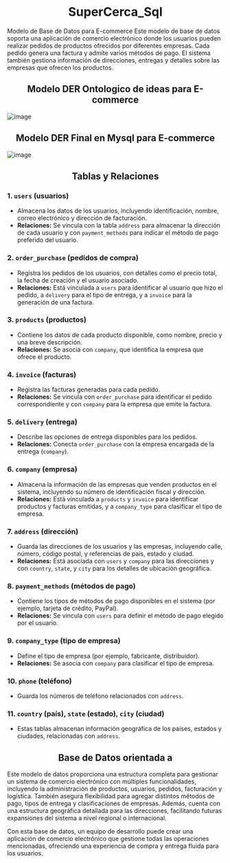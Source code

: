  <center><h1>SuperCerca_Sql</h1></center>

Modelo de Base de Datos para E-commerce
Este modelo de base de datos soporta una aplicación de comercio electrónico donde los usuarios pueden realizar pedidos de productos ofrecidos por diferentes empresas. Cada pedido genera una factura y admite varios métodos de pago. El sistema también gestiona información de direcciones, entregas y detalles sobre las empresas que ofrecen los productos.

<h2><center>Modelo DER Ontologico de ideas para E-commerce</center></h2>

![image](https://github.com/user-attachments/assets/4f76e05c-9ee8-4aaa-a37f-7f083de70e73)

<h2><center>Modelo DER Final en Mysql para E-commerce</center></h2>

![image](https://github.com/user-attachments/assets/88434abf-50ed-417d-bc6b-1eda3267b361)

<h2><center>Tablas y Relaciones</center></h2>

### 1. `users` (usuarios)
   - Almacena los datos de los usuarios, incluyendo identificación, nombre, correo electrónico y dirección de facturación.
   - **Relaciones:** Se vincula con la tabla `address` para almacenar la dirección de cada usuario y con `payment_methods` para indicar el método de pago preferido del usuario.

### 2. `order_purchase` (pedidos de compra)
   - Registra los pedidos de los usuarios, con detalles como el precio total, la fecha de creación y el usuario asociado.
   - **Relaciones:** Está vinculada a `users` para identificar al usuario que hizo el pedido, a `delivery` para el tipo de entrega, y a `invoice` para la generación de una factura.

### 3. `products` (productos)
   - Contiene los datos de cada producto disponible, como nombre, precio y una breve descripción.
   - **Relaciones:** Se asocia con `company`, que identifica la empresa que ofrece el producto.

### 4. `invoice` (facturas)
   - Registra las facturas generadas para cada pedido.
   - **Relaciones:** Se vincula con `order_purchase` para identificar el pedido correspondiente y con `company` para la empresa que emite la factura.

### 5. `delivery` (entrega)
   - Describe las opciones de entrega disponibles para los pedidos.
   - **Relaciones:** Conecta `order_purchase` con la empresa encargada de la entrega (`company`).

### 6. `company` (empresa)
   - Almacena la información de las empresas que venden productos en el sistema, incluyendo su número de identificación fiscal y dirección.
   - **Relaciones:** Está vinculada a `products` y `invoice` para identificar productos y facturas emitidas, y a `company_type` para clasificar el tipo de empresa.

### 7. `address` (dirección)
   - Guarda las direcciones de los usuarios y las empresas, incluyendo calle, número, código postal, y referencias de país, estado y ciudad.
   - **Relaciones:** Está asociada con `users` y `company` para las direcciones y con `country`, `state`, y `city` para los detalles de ubicación geográfica.

### 8. `payment_methods` (métodos de pago)
   - Contiene los tipos de métodos de pago disponibles en el sistema (por ejemplo, tarjeta de crédito, PayPal).
   - **Relaciones:** Se vincula con `users` para definir el método de pago elegido por el usuario.

### 9. `company_type` (tipo de empresa)
   - Define el tipo de empresa (por ejemplo, fabricante, distribuidor).
   - **Relaciones:** Se asocia con `company` para clasificar el tipo de empresa.

### 10. `phone` (teléfono)
   - Guarda los números de teléfono relacionados con `address`.

### 11. `country` (país), `state` (estado), `city` (ciudad)
   - Estas tablas almacenan información geográfica de los países, estados y ciudades, relacionadas con `address`.

<h2><center>Base de Datos orientada a</center></h2>
Este modelo de datos proporciona una estructura completa para gestionar un sistema de comercio electrónico con múltiples funcionalidades, incluyendo la administración de productos, usuarios, pedidos, facturación y logística. También asegura flexibilidad para agregar distintos métodos de pago, tipos de entrega y clasificaciones de empresas. Además, cuenta con una estructura geográfica detallada para las direcciones, facilitando futuras expansiones del sistema a nivel regional o internacional.

Con esta base de datos, un equipo de desarrollo puede crear una aplicación de comercio electrónico que gestione todas las operaciones mencionadas, ofreciendo una experiencia de compra y entrega fluida para los usuarios.
